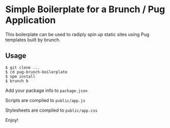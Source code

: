 # Simple Boilerplate for a Brunch / Pug Application

This boilerplate can be used to radiply spin up static sites using Pug templates built by brunch.

## Usage

    $ git clone ...
    $ cd pug-brunch-boilerplate
    $ npm install
    $ brunch b

Add your package info to `package.json`

Scripts are compiled to `public/app.js`

Stylesheets are compiled to `public/app.css`

Enjoy!
